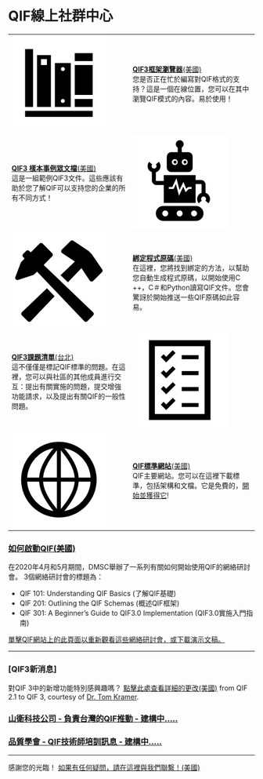 # QIF線上社群中心 

|  |  |
| :---        |     :---      |
| [![](img/docs.png?raw=true)](https://qualityinformationframework.github.io/qif3-browser/qif3.html)   |  [**QIF3框架瀏覽器**(美國)](https://qualityinformationframework.github.io/qif3-browser/qif3.html) <br>您是否正在忙於編寫對QIF格式的支持？這是一個在線位置，您可以在其中瀏覽QIF模式的內容。易於使用！ |
| [**QIF3 樣本事例眾文檔**(美國)](https://github.com/QualityInformationFramework/qif-community/tree/master/samples) <br> 這是一組範例QIF3文件。這些應該有助於您了解QIF可以支持您的企業的所有不同方式！ | [![](img/samples.png?raw=true)](https://github.com/QualityInformationFramework/qif-community/tree/master/samples) |
| [![](img/bindings.png?raw=true)](https://github.com/QualityInformationFramework/qif-community/tree/master/bindings)   | [**綁定程式原碼**(美國)](https://github.com/QualityInformationFramework/qif-community/tree/master/bindings) <br> 在這裡，您將找到綁定的方法，以幫助您自動生成程式原碼，以開始使用C ++，C＃和Python讀寫QIF文件。您會驚訝於開始推送一些QIF原碼如此容易。     |
| [**QIF3課題清單**(台北)](https://github.com/CNS-QIF/QualityInformationFramework.github.io/issues)  <br> 這不僅僅是標記QIF標準的問題。在這裡，您可以與社區的其他成員進行交互：提出有關實施的問題，提交增強功能請求，以及提出有關QIF的一般性問題。   | [![](img/issues.png?raw=true)](https://github.com/QualityInformationFramework/qif-community/issues) |
| [![](img/website.png?raw=true)](http://qifstandards.org/)   | [**QIF標準網站**(美國)](http://qifstandards.org/) <br> QIF主要網站。您可以在這裡下載標準，包括架構和文檔。它是免費的，[開始並獲得它](http://qifstandards.org/download/)! |

### [如何啟動QIF(美國)](https://qifstandards.org/qif-implementation-tutorials/)

在2020年4月和5月期間，DMSC舉辦了一系列有關如何開始使用QIF的網絡研討會。 3個網絡研討會的標題為：

* QIF 101: Understanding QIF Basics (了解QIF基礎)
* QIF 201: Outlining the QIF Schemas (概述QIF框架)
* QIF 301: A Beginner’s Guide to QIF3.0 Implementation (QIF3.0實施入門指南)

[單擊QIF網站上的此頁面以重新觀看這些網絡研討會，或下載演示文稿。](https://qifstandards.org/qif-implementation-tutorials/) 

---

### [QIF3新消息]

對QIF 3中的新增功能特別感興趣嗎？ [點擊此處查看詳細的更改(美國)](https://qualityinformationframework.github.io/QIF3.0ChangesFrom2.1.pdf) from QIF 2.1 to QIF 3, courtesy of [Dr. Tom Kramer](https://www.nist.gov/people/thomas-kramer). 


### [山衛科技公司 - 負責台灣的QIF推動 - 建構中.....]()

### [品質學會 - QIF技術師培訓訊息 - 建構中.....]()
---
  
感謝您的光臨！ [如果有任何疑問，請在這裡與我們聯繫！(美國)](https://qifstandards.org/contact/)
